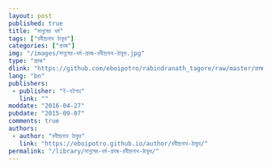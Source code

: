 ```yaml
---
layout: post
published: true
title: "মানুষের ধর্ম"
tags: ["রবীন্দ্রনাথ ঠাকুর"]
categories: ["প্রবন্ধ"]
img: "/images/মানুষের-ধর্ম-প্রবন্ধ-রবীন্দ্রনাথ-ঠাকুর.jpg"
type: "প্রবন্ধ"
dlink: "https://github.com/eboipotro/rabindranath_tagore/raw/master/প্রবন্ধ/মানুষের_ধর্ম.epub"
lang: "bn"
publishers: 
 - publisher: "ই-বইপত্র"
   link: ""
moddate: "2016-04-27"
pubdate: "2015-09-07"
comments: true
authors: 
 - author: "রবীন্দ্রনাথ ঠাকুর"
   link: "https://eboipotro.github.io/author/রবীন্দ্রনাথ-ঠাকুর/"
permalink: "/library/মানুষের-ধর্ম-প্রবন্ধ-রবীন্দ্রনাথ-ঠাকুর/"
---
```


